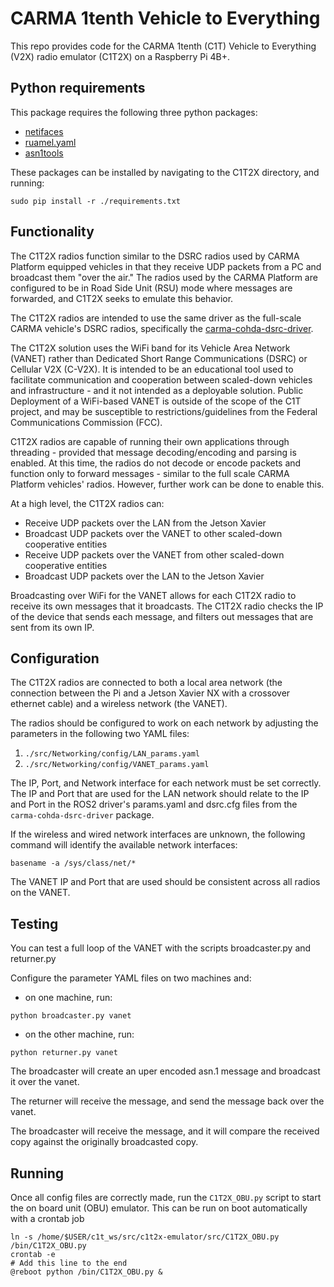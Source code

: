 # CARMA 1tenth Vehicle to Everything

This repo provides code for the CARMA 1tenth (C1T) Vehicle to Everything (V2X) radio emulator (C1T2X) on a Raspberry Pi 4B+.

## Python requirements
This package requires the following three python packages:
- [netifaces](https://pypi.org/project/netifaces/)
- [ruamel.yaml](https://pypi.org/project/ruamel.yaml/)
- [asn1tools](https://pypi.org/project/asn1tools/)

These packages can be installed by navigating to the C1T2X directory, and running:
```
sudo pip install -r ./requirements.txt
```

## Functionality
The C1T2X radios function similar to the DSRC radios used by CARMA Platform equipped vehicles in that they receive UDP packets from a PC and broadcast them "over the air." The radios used by the CARMA Platform are configured to be in Road Side Unit (RSU) mode where messages are forwarded, and C1T2X seeks to emulate this behavior.

The C1T2X radios are intended to use the same driver as the full-scale CARMA vehicle's DSRC radios, specifically the [carma-cohda-dsrc-driver](https://github.com/usdot-fhwa-stol/carma-cohda-dsrc-driver).

The C1T2X solution uses the WiFi band for its Vehicle Area Network (VANET) rather than Dedicated Short Range Communications (DSRC) or Cellular V2X (C-V2X). It is intended to be an educational tool used to facilitate communication and cooperation between scaled-down vehicles and infrastructure - and it not intended as a deployable solution. Public Deployment of a WiFi-based VANET is outside of the scope of the C1T project, and may be susceptible to restrictions/guidelines from the Federal Communications Commission (FCC).

C1T2X radios are capable of running their own applications through threading - provided that message decoding/encoding and parsing is enabled.
At this time, the radios do not decode or encode packets and function only to forward messages - similar to the full scale CARMA Platform vehicles' radios. However, further work can be done to enable this.

At a high level, the C1T2X radios can:
- Receive UDP packets over the LAN from the Jetson Xavier
- Broadcast UDP packets over the VANET to other scaled-down cooperative entities
- Receive UDP packets over the VANET from other scaled-down cooperative entities
- Broadcast UDP packets over the LAN to the Jetson Xavier

Broadcasting over WiFi for the VANET allows for each C1T2X radio to receive its own messages that it broadcasts. The C1T2X radio checks the IP of the device that sends each message, and filters out messages that are sent from its own IP.

## Configuration
The C1T2X radios are connected to both a local area network (the connection between the Pi and a Jetson Xavier NX with a crossover ethernet cable) and a wireless network (the VANET).

The radios should be configured to work on each network by adjusting the parameters in the following two YAML files:
1. `./src/Networking/config/LAN_params.yaml`
2. `./src/Networking/config/VANET_params.yaml`

The IP, Port, and Network interface for each network must be set correctly. The IP and Port that are used for the LAN network should relate to the IP and Port in the ROS2 driver's params.yaml and dsrc.cfg files from the `carma-cohda-dsrc-driver` package.

If the wireless and wired network interfaces are unknown, the following command will identify the available network interfaces:
```
basename -a /sys/class/net/*
```

The VANET IP and Port that are used should be consistent across all radios on the VANET.

## Testing
You can test a full loop of the VANET with the scripts broadcaster.py and returner.py

Configure the parameter YAML files on two machines and:
- on one machine, run:
```
python broadcaster.py vanet
```
- on the other machine, run:
```
python returner.py vanet
```

The broadcaster will create an uper encoded asn.1 message and broadcast it over the vanet.

The returner will receive the message, and send the message back over the vanet.

The broadcaster will receive the message, and it will compare the received copy against the originally broadcasted copy.

## Running
Once all config files are correctly made, run the `C1T2X_OBU.py` script to start the on board unit (OBU) emulator. This can be run on boot automatically with a crontab job

```
ln -s /home/$USER/c1t_ws/src/c1t2x-emulator/src/C1T2X_OBU.py /bin/C1T2X_OBU.py
crontab -e
# Add this line to the end
@reboot python /bin/C1T2X_OBU.py &
```
